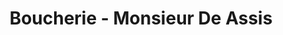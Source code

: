 ---
title: "Boucherie - Monsieur De Assis"
url: /brou-sur-chantereine/boucherie-monsieur-de-assis/
shop: boucherie
---